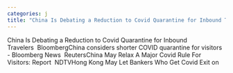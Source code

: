 ```yaml
---
categories: j
title: "China Is Debating a Reduction to Covid Quarantine for Inbound Travelers  Bloomberg"
---
```

China Is Debating a Reduction to Covid Quarantine for Inbound Travelers&nbsp;&nbsp;BloombergChina considers shorter COVID quarantine for visitors - Bloomberg News&nbsp;&nbsp;ReutersChina May Relax A Major Covid Rule For Visitors: Report&nbsp;&nbsp;NDTVHong Kong May Let Bankers Who Get Covid Exit on 